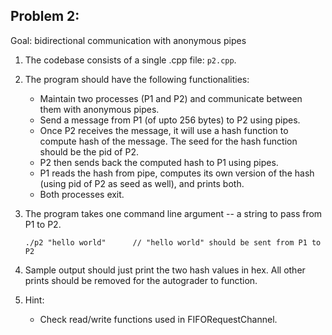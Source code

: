 Problem 2:
------------------------------

Goal: bidirectional communication with anonymous pipes

1. The codebase consists of a single .cpp file: `p2.cpp`. 

2. The program should have the following functionalities:
    - Maintain two processes (P1 and P2) and communicate between them with anonymous pipes.
    - Send a message from P1 (of upto 256 bytes) to P2 using pipes. 
    - Once P2 receives the message, it will use a hash function to compute hash of the message. The seed for the hash function should be the pid of P2.
    - P2 then sends back the computed hash to P1 using pipes.
    - P1 reads the hash from pipe, computes its own version of the hash (using pid of P2 as seed as well), and prints both.
    - Both processes exit.

3. The program takes one command line argument -- a string to pass from P1 to P2.

   `./p2 "hello world"      // "hello world" should be sent from P1 to P2`

4. Sample output should just print the two hash values in hex. All other prints should be removed for the autograder to function.

5. Hint: 
    - Check read/write functions used in FIFORequestChannel.
